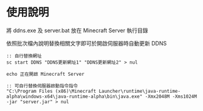 # 使用說明

將 ddns.exe 及 server.bat 放在 Minecraft Server 執行目錄

依照批次檔內說明替換相關文字即可於開啟伺服器時自動更新 DDNS

```batch
:: 自行替換網址
sc start DDNS "DDNS更新網址1" "DDNS更新網址2" > nul

echo 正在開啟 Minecraft Server

:: 可自行替換伺服器啟動指令指令
"C:\Program Files (x86)\Minecraft Launcher\runtime\java-runtime-alpha\windows-x64\java-runtime-alpha\bin\java.exe" -Xmx2048M -Xms1024M -jar "server.jar" > nul
```
